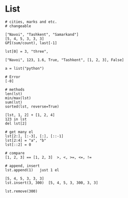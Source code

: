 # List

    # cities, marks and etc.
    # changeable
    
    ["Navoi", "Tashkent", "Samarkand"]
    [5, 4, 5, 3, 3, 3]
    GPI(sum/count), last[-1]

    lst[0] = 3, "three",

    ["Navoi", 123, 1.6, True, "Tashkent", [1, 2, 3], False]

    a = list("python")

    # Error
    [-0]

    # methods
    len(lst)
    min/max(lst)
    sum(lst)
    sorted(lst, reverse=True)
    
    [lst, 1, 2] + [1, 2, 4]
    123 in lst
    del lst[2]

    # get many el
    lst[2:], [:-3], [:], [::-1]
    lst[2:4] = "a", "b"
    lst[::2] = 0

    # compare
    [1, 2, 3] == [1, 2, 3]  >, <, >=, <=, !=

    # append, insert
    lst.append(1)   just 1 el

    [5, 4, 5, 3, 3, 3]
    lst.insert(3, 300)  [5, 4, 5, 3, 300, 3, 3]

    lst.remove(300)


